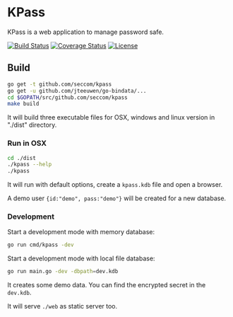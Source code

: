 KPass
====
KPass is a web application to manage password safe.

[![Build Status](http://img.shields.io/travis/seccom/kpass.svg?style=flat-square)](https://travis-ci.org/seccom/kpass)
[![Coverage Status](http://img.shields.io/coveralls/seccom/kpass.svg?style=flat-square)](https://coveralls.io/r/seccom/kpass)
[![License](http://img.shields.io/badge/license-mit-blue.svg?style=flat-square)](https://raw.githubusercontent.com/seccom/kpass/master/LICENSE)

## Build

```sh
go get -t github.com/seccom/kpass
go get -u github.com/jteeuwen/go-bindata/...
cd $GOPATH/src/github.com/seccom/kpass
make build
```
It will build three executable files for OSX, windows and linux version in "./dist" directory.

### Run in OSX
```sh
cd ./dist
./kpass --help
./kpass
```
It will run with default options, create a `kpass.kdb` file and open a browser.

A demo user `{id:"demo", pass:"demo"}` will be created for a new database.

### Development

Start a development mode with memory database:
```sh
go run cmd/kpass -dev
```

Start a development mode with local file database:
```sh
go run main.go -dev -dbpath=dev.kdb
```
It creates some demo data. You can find the encrypted secret in the `dev.kdb`.

It will serve `./web` as static server too.